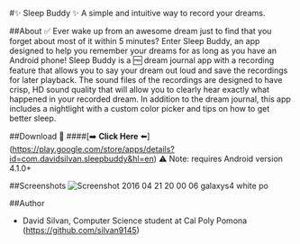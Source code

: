 #:sparkles: Sleep Buddy :sparkles:
A simple and intuitive way to record your dreams.

##About :white_check_mark:
Ever wake up from an awesome dream just to find that you forget about most of it within 5 minutes? Enter Sleep Buddy, an app designed to help you remember your dreams for as long as you have an Android phone! Sleep Buddy is a :free: dream journal app with a recording feature that allows you to say your dream out loud and save the recordings for later playback. The sound files of the recordings are designed to have crisp, HD sound quality that will allow you to clearly hear exactly what happened in your recorded dream. In addition to the dream journal, this app includes a nightlight with a custom color picker and tips on how to get better sleep.

##Download :calling:
####[:arrow_right: **Click Here** :arrow_left:] (https://play.google.com/store/apps/details?id=com.davidsilvan.sleepbuddy&hl=en)
:warning: Note: requires Android version 4.1.0+

##Screenshots
<img src='http://s31.postimg.org/5zmmg7gxz/Screenshot_2016_04_21_20_00_06_galaxys4_white_po.jpg' border='0' alt="Screenshot 2016 04 21 20 00 06 galaxys4 white po" />

##Author
- David Silvan, Computer Science student at Cal Poly Pomona (https://github.com/silvan9145)
